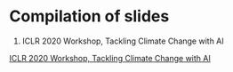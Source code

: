 # Compilation of slides

1. ICLR 2020 Workshop, Tackling Climate Change with AI

[ICLR 2020 Workshop, Tackling Climate Change with AI](iclr20.html?print-pdf#/)

